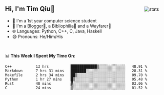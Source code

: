 <p>
<img src="https://github-readme-stats.vercel.app/api?username=qyxtim&show_icons=true" alt="stats" align="right" style="padding-top:20px"/>
</p>

## Hi, I'm Tim Qiu👋

- 🔭 I'm a 1st year computer science student
- 🌱 I'm a [Blogger](https://blog.blinkstar.cn)📝, a Bibliophilia📕 and a Wayfarer🚶
- 🌐 Languages: Python, C++, C, Java, Haskell
- 😄 Pronouns: He/Him/His

<br>

📊 **This Week I Spent My Time On:**
<!--START_SECTION:waka-->

```text
C++           13 hrs          ████████████▒░░░░░░░░░░░░   48.91 %
Markdown      7 hrs 31 mins   ███████░░░░░░░░░░░░░░░░░░   28.31 %
Makefile      2 hrs 34 mins   ██▒░░░░░░░░░░░░░░░░░░░░░░   09.70 %
Python        1 hr 27 mins    █▒░░░░░░░░░░░░░░░░░░░░░░░   05.48 %
Rust          48 mins         ▓░░░░░░░░░░░░░░░░░░░░░░░░   03.06 %
C             24 mins         ▒░░░░░░░░░░░░░░░░░░░░░░░░   01.52 %
```

<!--END_SECTION:waka-->
